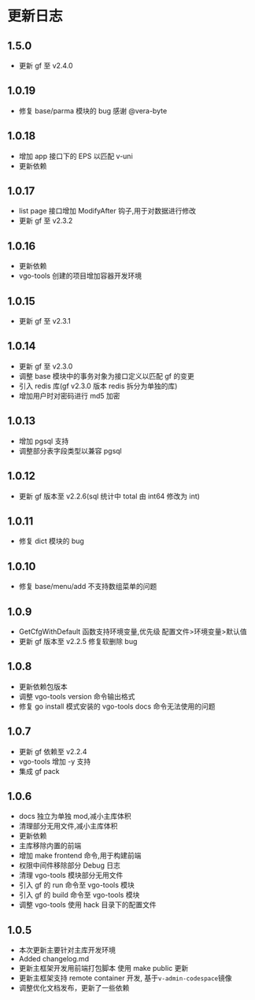 # 更新日志

## 1.5.0

- 更新 gf 至 v2.4.0

## 1.0.19

- 修复 base/parma 模块的 bug 感谢 @vera-byte

## 1.0.18

- 增加 app 接口下的 EPS 以匹配 v-uni
- 更新依赖

## 1.0.17

- list page 接口增加 ModifyAfter 钩子,用于对数据进行修改
- 更新 gf 至 v2.3.2

## 1.0.16

- 更新依赖
- vgo-tools 创建的项目增加容器开发环境

## 1.0.15

- 更新 gf 至 v2.3.1

## 1.0.14

- 更新 gf 至 v2.3.0
- 调整 base 模块中的事务对象为接口定义以匹配 gf 的变更
- 引入 redis 库(gf v2.3.0 版本 redis 拆分为单独的库)
- 增加用户时对密码进行 md5 加密

## 1.0.13

- 增加 pgsql 支持
- 调整部分表字段类型以兼容 pgsql

## 1.0.12

- 更新 gf 版本至 v2.2.6(sql 统计中 total 由 int64 修改为 int)

## 1.0.11

- 修复 dict 模块的 bug

## 1.0.10

- 修复 base/menu/add 不支持数组菜单的问题

## 1.0.9

- GetCfgWithDefault 函数支持环境变量,优先级 配置文件>环境变量>默认值
- 更新 gf 版本至 v2.2.5 修复软删除 bug

## 1.0.8

- 更新依赖包版本
- 调整 vgo-tools version 命令输出格式
- 修复 go install 模式安装的 vgo-tools docs 命令无法使用的问题

## 1.0.7

- 更新 gf 依赖至 v2.2.4
- vgo-tools 增加 -y 支持
- 集成 gf pack

## 1.0.6

- docs 独立为单独 mod,减小主库体积
- 清理部分无用文件,减小主库体积
- 更新依赖
- 主库移除内置的前端
- 增加 make frontend 命令,用于构建前端
- 权限中间件移除部分 Debug 日志
- 清理 vgo-tools 模块部分无用文件
- 引入 gf 的 run 命令至 vgo-tools 模块
- 引入 gf 的 build 命令至 vgo-tools 模块
- 调整 vgo-tools 使用 hack 目录下的配置文件

## 1.0.5

- 本次更新主要针对主库开发环境
- Added changelog.md
- 更新主框架开发用前端打包脚本 使用 make public 更新
- 更新主框架支持 remote container 开发, 基于`v-admin-codespace`镜像
- 调整优化文档发布，更新了一些依赖
